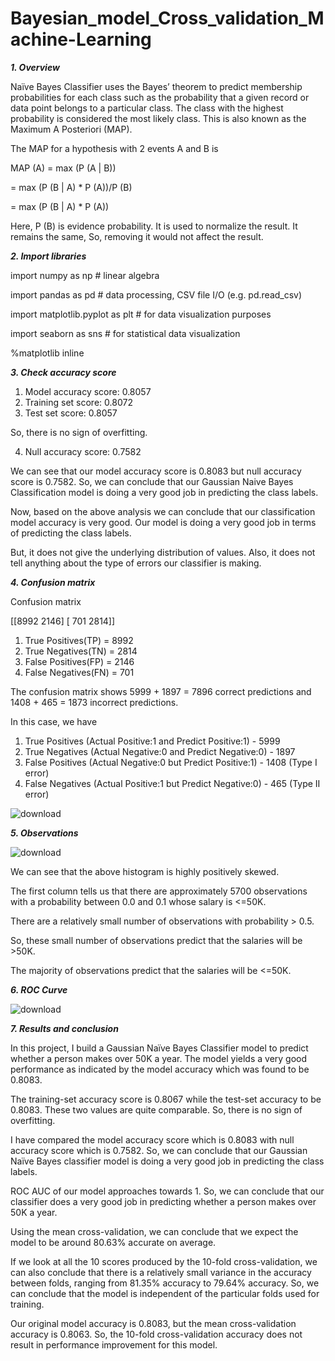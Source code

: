 # Bayesian_model_Cross_validation_Machine-Learning

_**1. Overview**_

Naïve Bayes Classifier uses the Bayes’ theorem to predict membership probabilities for each class such as the probability that a given record or data point belongs to a particular class. The class with the highest probability is considered the most likely class. This is also known as the Maximum A Posteriori (MAP).

The MAP for a hypothesis with 2 events A and B is

MAP (A)
= max (P (A | B))

= max (P (B | A) * P (A))/P (B)

= max (P (B | A) * P (A))

Here, P (B) is evidence probability. It is used to normalize the result. It remains the same, So, removing it would not affect the result.


_**2. Import libraries**_

import numpy as np # linear algebra

import pandas as pd # data processing, CSV file I/O (e.g. pd.read_csv)

import matplotlib.pyplot as plt # for data visualization purposes

import seaborn as sns # for statistical data visualization

%matplotlib inline


_**3. Check accuracy score**_

1) Model accuracy score: 0.8057
2) Training set score: 0.8072
3) Test set score: 0.8057

So, there is no sign of overfitting.

4) Null accuracy score: 0.7582

We can see that our model accuracy score is 0.8083 but null accuracy score is 0.7582. So, we can conclude that our Gaussian Naive Bayes Classification model is doing a very good job in predicting the class labels.

Now, based on the above analysis we can conclude that our classification model accuracy is very good. Our model is doing a very good job in terms of predicting the class labels.

But, it does not give the underlying distribution of values. Also, it does not tell anything about the type of errors our classifier is making.


_**4. Confusion matrix**_

Confusion matrix

 [[8992 2146]
 [ 701 2814]]

1) True Positives(TP) =  8992
2) True Negatives(TN) =  2814
3) False Positives(FP) =  2146
4) False Negatives(FN) =  701
   
The confusion matrix shows 5999 + 1897 = 7896 correct predictions and 1408 + 465 = 1873 incorrect predictions.

In this case, we have

1) True Positives (Actual Positive:1 and Predict Positive:1) - 5999
2) True Negatives (Actual Negative:0 and Predict Negative:0) - 1897
3) False Positives (Actual Negative:0 but Predict Positive:1) - 1408 (Type I error)
4) False Negatives (Actual Positive:1 but Predict Negative:0) - 465 (Type II error)

![download](https://github.com/Utsavd7/Bayesian_model_Cross_validation_Machine-Learning/assets/46219693/0d613c57-d8f4-4068-a2f7-8873c71aee3e)


_**5. Observations**_

![download](https://github.com/Utsavd7/Bayesian_model_Cross_validation_Machine-Learning/assets/46219693/6472d490-17bf-4aec-8dd8-03633f76be6c)

We can see that the above histogram is highly positively skewed.

The first column tells us that there are approximately 5700 observations with a probability between 0.0 and 0.1 whose salary is <=50K.

There are a relatively small number of observations with probability > 0.5.

So, these small number of observations predict that the salaries will be >50K.

The majority of observations predict that the salaries will be <=50K.

_**6. ROC Curve**_

![download](https://github.com/Utsavd7/Bayesian_model_Cross_validation_Machine-Learning/assets/46219693/03df7930-b0f5-44d3-bf6b-d6d9ead67fb2)


_**7. Results and conclusion**_

In this project, I build a Gaussian Naïve Bayes Classifier model to predict whether a person makes over 50K a year. The model yields a very good performance as indicated by the model accuracy which was found to be 0.8083.

The training-set accuracy score is 0.8067 while the test-set accuracy to be 0.8083. These two values are quite comparable. So, there is no sign of overfitting.

I have compared the model accuracy score which is 0.8083 with null accuracy score which is 0.7582. So, we can conclude that our Gaussian Naïve Bayes classifier model is doing a very good job in predicting the class labels.

ROC AUC of our model approaches towards 1. So, we can conclude that our classifier does a very good job in predicting whether a person makes over 50K a year.

Using the mean cross-validation, we can conclude that we expect the model to be around 80.63% accurate on average.

If we look at all the 10 scores produced by the 10-fold cross-validation, we can also conclude that there is a relatively small variance in the accuracy between folds, ranging from 81.35% accuracy to 79.64% accuracy. So, we can conclude that the model is independent of the particular folds used for training.

Our original model accuracy is 0.8083, but the mean cross-validation accuracy is 0.8063. So, the 10-fold cross-validation accuracy does not result in performance improvement for this model.





